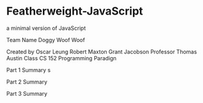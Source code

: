 # Featherweight-JavaScript
a minimal version of JavaScript

Team Name
	Doggy Woof Woof

Created by 
	Oscar Leung 
	Robert Maxton
	Grant Jacobson
Professor
	Thomas Austin
Class
	CS 152 Programming Paradign

Part 1 Summary s

Part 2 Summary

Part 3 Summary
